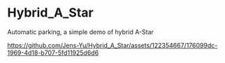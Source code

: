 # Hybrid_A_Star
Automatic parking, a simple demo of hybrid A-Star


https://github.com/Jens-Yu/Hybrid_A_Star/assets/122354667/176099dc-1969-4d18-b707-5fd11925d6d6

